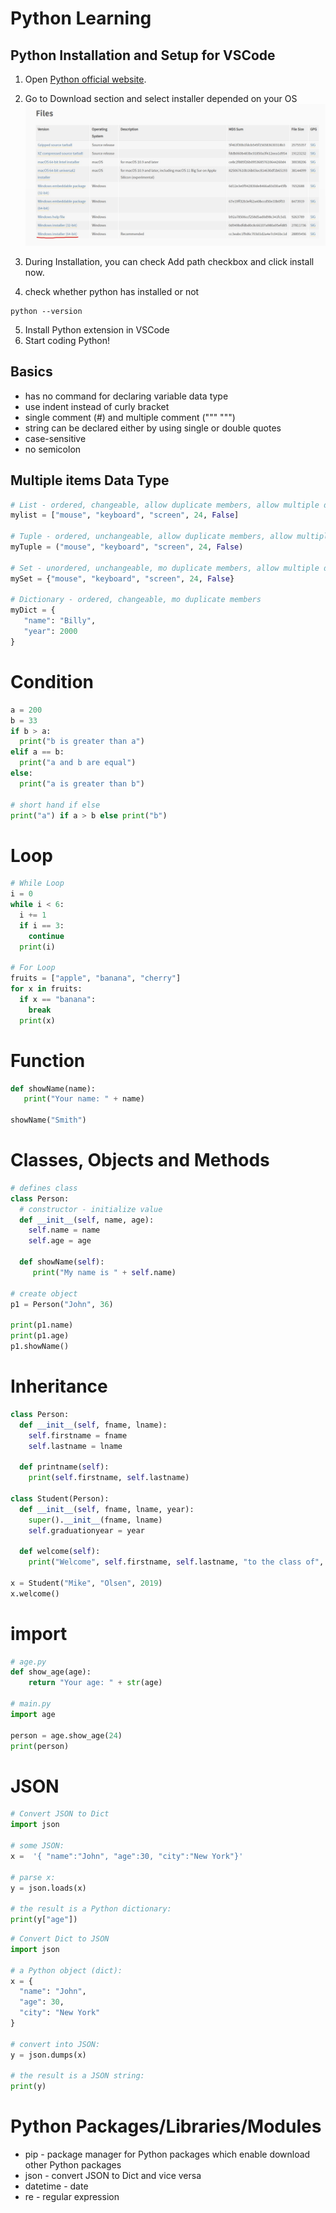 # Python Learning

## Python Installation and Setup for VSCode

1. Open [Python official website](https://www.python.org/).
2. Go to Download section and select installer depended on your OS
   ![image](images/download-python.jpg)

3. During Installation, you can check Add path checkbox and click install now.
4. check whether python has installed or not

```
python --version
```

5. Install Python extension in VSCode
6. Start coding Python!

## Basics

- has no command for declaring variable data type
- use indent instead of curly bracket
- single comment (#) and multiple comment (""" """)
- string can be declared either by using single or double quotes
- case-sensitive
- no semicolon

## Multiple items Data Type

```py
# List - ordered, changeable, allow duplicate members, allow multiple data types
mylist = ["mouse", "keyboard", "screen", 24, False]

# Tuple - ordered, unchangeable, allow duplicate members, allow multiple data types
myTuple = ("mouse", "keyboard", "screen", 24, False)

# Set - unordered, unchangeable, mo duplicate members, allow multiple data types
mySet = {"mouse", "keyboard", "screen", 24, False}

# Dictionary - ordered, changeable, mo duplicate members
myDict = {
   "name": "Billy",
   "year": 2000
}
```

# Condition

```py
a = 200
b = 33
if b > a:
  print("b is greater than a")
elif a == b:
  print("a and b are equal")
else:
  print("a is greater than b")

# short hand if else
print("a") if a > b else print("b")
```

# Loop

```py
# While Loop
i = 0
while i < 6:
  i += 1
  if i == 3:
    continue
  print(i)

# For Loop
fruits = ["apple", "banana", "cherry"]
for x in fruits:
  if x == "banana":
    break
  print(x)
```

# Function

```py
def showName(name):
   print("Your name: " + name)

showName("Smith")
```

# Classes, Objects and Methods

```py
# defines class
class Person:
  # constructor - initialize value
  def __init__(self, name, age):
    self.name = name
    self.age = age

  def showName(self):
     print("My name is " + self.name)

# create object
p1 = Person("John", 36)

print(p1.name)
print(p1.age)
p1.showName()
```

# Inheritance

```py
class Person:
  def __init__(self, fname, lname):
    self.firstname = fname
    self.lastname = lname

  def printname(self):
    print(self.firstname, self.lastname)

class Student(Person):
  def __init__(self, fname, lname, year):
    super().__init__(fname, lname)
    self.graduationyear = year

  def welcome(self):
    print("Welcome", self.firstname, self.lastname, "to the class of", self.graduationyear)

x = Student("Mike", "Olsen", 2019)
x.welcome()
```

# import

```py
# age.py
def show_age(age):
    return "Your age: " + str(age)

# main.py
import age

person = age.show_age(24)
print(person)
```

# JSON

```py
# Convert JSON to Dict
import json

# some JSON:
x =  '{ "name":"John", "age":30, "city":"New York"}'

# parse x:
y = json.loads(x)

# the result is a Python dictionary:
print(y["age"])
```

```py
# Convert Dict to JSON
import json

# a Python object (dict):
x = {
  "name": "John",
  "age": 30,
  "city": "New York"
}

# convert into JSON:
y = json.dumps(x)

# the result is a JSON string:
print(y)
```

# Python Packages/Libraries/Modules

- pip - package manager for Python packages which enable download other Python packages
- json - convert JSON to Dict and vice versa
- datetime - date
- re - regular expression
